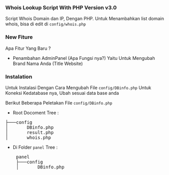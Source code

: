 ### Whois Lookup Script With PHP Version v3.0

Script Whois Domain dan IP, Dengan PHP.
Untuk Menambahkan list domain whois, bisa di edit di <code>config/whois.php</code>

### New Fiture 
Apa Fitur Yang Baru ?
- Penambahan AdminPanel (Apa Fungsi nya?)
Yaitu Untuk Mengubah Brand Nama Anda (Title Website)

### Instalation
Untuk Instalasi Dengan Cara Mengubah File <code>config/DBinfo.php</code> 
Untuk Koneksi Kedatabase nya, Ubah sesuai data base anda

Berikut Beberapa Peletakan File  <code>config/DBinfo.php</code> 

* Root Docoment Tree :
<pre>
├───config
│       DBinfo.php
│       result.php
│       whois.php
</pre>

* Di Folder <code>panel</code>
Tree :

<pre>
    panel
    ├───config
    │       DBinfo.php

</pre>

